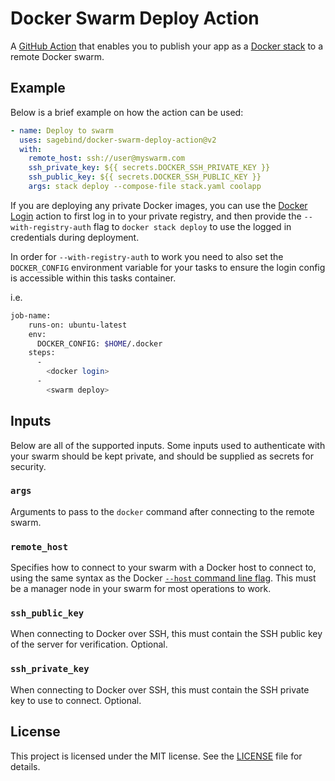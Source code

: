 # Docker Swarm Deploy Action

A [GitHub Action](https://github.com/features/actions) that enables you to publish your app as a [Docker stack](https://docs.docker.com/engine/swarm/stack-deploy/) to a remote Docker swarm.

## Example

Below is a brief example on how the action can be used:

```yaml
- name: Deploy to swarm
  uses: sagebind/docker-swarm-deploy-action@v2
  with:
    remote_host: ssh://user@myswarm.com
    ssh_private_key: ${{ secrets.DOCKER_SSH_PRIVATE_KEY }}
    ssh_public_key: ${{ secrets.DOCKER_SSH_PUBLIC_KEY }}
    args: stack deploy --compose-file stack.yaml coolapp
```

If you are deploying any private Docker images, you can use the [Docker Login](https://github.com/marketplace/actions/docker-login) action to first log in to your private registry, and then provide the `--with-registry-auth` flag to `docker stack deploy` to use the logged in credentials during deployment.

In order for `--with-registry-auth` to work you need to also set the `DOCKER_CONFIG` environment variable for your tasks to ensure the login config is accessible within this tasks container.

i.e.
```sh
job-name:
    runs-on: ubuntu-latest
    env:
      DOCKER_CONFIG: $HOME/.docker
    steps:
      -
        <docker login>
      -
        <swarm deploy>

```

## Inputs

Below are all of the supported inputs. Some inputs used to authenticate with your swarm should be kept private, and should be supplied as secrets for security.

### `args`

Arguments to pass to the `docker` command after connecting to the remote swarm.

### `remote_host`

Specifies how to connect to your swarm with a Docker host to connect to, using the same syntax as the Docker [`--host` command line flag](https://docs.docker.com/engine/reference/commandline/cli/). This must be a manager node in your swarm for most operations to work.

### `ssh_public_key`

When connecting to Docker over SSH, this must contain the SSH public key of the server for verification. Optional.

### `ssh_private_key`

When connecting to Docker over SSH, this must contain the SSH private key to use to connect. Optional.

## License

This project is licensed under the MIT license. See the [LICENSE](LICENSE) file for details.
